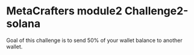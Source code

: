 # MetaCrafters module2 Challenge2-solana
Goal of this challenge is to send 50% of your wallet balance to another wallet.